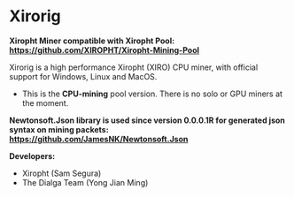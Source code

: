 # Xirorig
**Xiropht Miner compatible with Xiropht Pool: https://github.com/XIROPHT/Xiropht-Mining-Pool**

Xirorig is a high performance Xiropht (XIRO) CPU miner, with official support for Windows, Linux and MacOS.

- This is the **CPU-mining** pool version. There is no solo or GPU miners at the moment.

**Newtonsoft.Json library is used since version 0.0.0.1R for generated json syntax on mining packets: https://github.com/JamesNK/Newtonsoft.Json**

**Developers:**

- Xiropht (Sam Segura)
- The Dialga Team (Yong Jian Ming)
